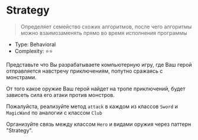 # Strategy

> Определяет семейство схожих алгоритмов, после чего алгоритмы можно
> взаимозаменять прямо во время исполнения программы

- Type: Behavioral
- Complexity: ⭐⭐

Представьте что Вы разрабатываете компьютерную игру, где Ваш герой
отправляется навстречу приключениям, попутно сражаясь с монстрами.

От того какое оружие Ваш герой найдет на тропе приключений,
будет зависеть сила его атаки против монстров.

Пожалуйста, реализуйте метод `attack` в каждом из классов `Sword` и `MagicWand`
по аналогии с классом `Club`

Организуйте связь между классом `Hero` и видами оружия через паттерн "Strategy".
